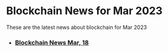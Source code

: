 # Blockchain News for Mar 2023
These are the latest news about blockchain for Mar 2023
- ### [Blockchain News Mar, 18](./18)
